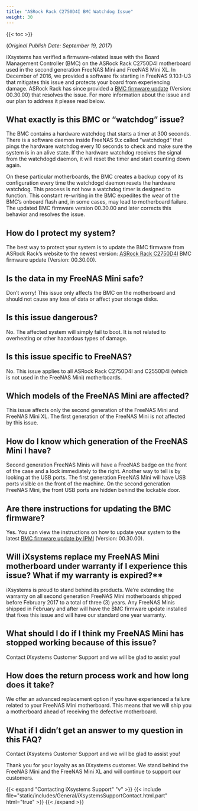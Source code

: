 ```yaml
---
title: "ASRock Rack C2750D4I BMC Watchdog Issue"
weight: 30
---
```


{{< toc >}}

(*Original Publish Date: September 19, 2017*)

iXsystems has verified a firmware-related issue with the Board Management Controller (BMC) on the ASRock Rack C2750D4I motherboard used in the second generation FreeNAS Mini and FreeNAS Mini XL. In December of 2016, we provided a software fix starting in FreeNAS 9.10.1-U3 that mitigates this issue and protects your board from experiencing damage. ASRock Rack has since provided a [BMC firmware update](https://www.asrockrack.com/general/productdetail.asp?Model=C2750D4I) (Version: 00.30.00) that resolves the issue. For more information about the issue and our plan to address it please read below.

## What exactly is this BMC or “watchdog” issue?

The BMC contains a hardware watchdog that starts a timer at 300 seconds. There is a software daemon inside FreeNAS 9.x called “watchdogd” that pings the hardware watchdog every 10 seconds to check and make sure the system is in an alive state. If the hardware watchdog receives the signal from the watchdogd daemon, it will reset the timer and start counting down again.

On these particular motherboards, the BMC creates a backup copy of its configuration every time the watchdogd daemon resets the hardware watchdog. This process is not how a watchdog timer is designed to function. This constant re-writing in the BMC expedites the wear of the BMC’s onboard flash and, in some cases, may lead to motherboard failure. The updated BMC firmware version 00.30.00 and later corrects this behavior and resolves the issue.

## How do I protect my system?

The best way to protect your system is to update the BMC firmware from ASRock Rack’s website to the newest version: [ASRock Rack C2750D4I](https://www.asrockrack.com/general/productdetail.asp?Model=C2750D4I) BMC firmware update (Version: 00.30.00).

## Is the data in my FreeNAS Mini safe?

Don’t worry! This issue only affects the BMC on the motherboard and should not cause any loss of data or affect your storage disks.

## Is this issue dangerous?

No. The affected system will simply fail to boot. It is not related to overheating or other hazardous types of damage.

## Is this issue specific to FreeNAS?

No. This issue applies to all ASRock Rack C2750D4I and C2550D4I (which is not used in the FreeNAS Mini) motherboards.

## Which models of the FreeNAS Mini are affected?

This issue affects only the second generation of the FreeNAS Mini and FreeNAS Mini XL. The first generation of the FreeNAS Mini is not affected by this issue.

## How do I know which generation of the FreeNAS Mini I have?

Second generation FreeNAS Minis will have a FreeNAS badge on the front of the case and a lock immediately to the right. Another way to tell is by looking at the USB ports. The first generation FreeNAS Mini will have USB ports visible on the front of the machine. On the second generation FreeNAS Mini, the front USB ports are hidden behind the lockable door.

## Are there instructions for updating the BMC firmware?

Yes. You can view the instructions on how to update your system to the latest [BMC firmware update by IPMI](https://www.asrockrack.com/support/faq.asp?id=6) (Version: 00.30.00).

## Will iXsystems replace my FreeNAS Mini motherboard under warranty if I experience this issue? What if my warranty is expired?**

iXsystems is proud to stand behind its products. We’re extending the warranty on all second generation FreeNAS Mini motherboards shipped before February 2017 to a total of three (3) years. Any FreeNAS Minis shipped in February and after will have the BMC firmware update installed that fixes this issue and will have our standard one year warranty.

## What should I do if I think my FreeNAS Mini has stopped working because of this issue?

Contact iXsystems Customer Support and we will be glad to assist you!

## How does the return process work and how long does it take?

We offer an advanced replacement option if you have experienced a failure related to your FreeNAS Mini motherboard. This means that we will ship you a motherboard ahead of receiving the defective motherboard.

## What if I didn’t get an answer to my question in this FAQ?

Contact iXsystems Customer Support and we will be glad to assist you!

Thank you for your loyalty as an iXsystems customer. We stand behind the FreeNAS Mini and the FreeNAS Mini XL and will continue to support our customers.

{{< expand "Contacting iXsystems Support" "v" >}}
{{< include file="static/includes/General/iXsystemsSupportContact.html.part" html="true" >}}
{{< /expand >}}
